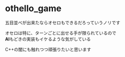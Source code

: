 # othello_game  
  
五目並べが出来たならオセロもできるだろっていうノリです  
  
オセロは特に、ターンごとに出せる手が限られているので  
**AI**もどきの実装もイケるような気がしている  
  
C++の闇にも触れつつ頑張りたいと思います  
